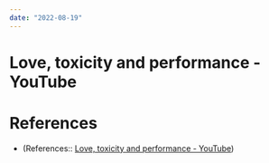 ```yaml
---
date: "2022-08-19"
---
```


# Love, toxicity and performance - YouTube



# References
- (References:: [Love, toxicity and performance - YouTube](https://www.youtube.com/watch?v=awJ2-7zWeiA))